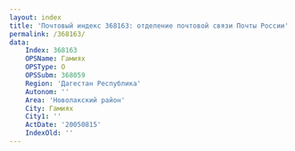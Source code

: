 ```yaml
---
layout: index
title: 'Почтовый индекс 368163: отделение почтовой связи Почты России'
permalink: /368163/
data:
    Index: 368163
    OPSName: Гамиях
    OPSType: О
    OPSSubm: 368059
    Region: 'Дагестан Республика'
    Autonom: ''
    Area: 'Новолакский район'
    City: Гамиях
    City1: ''
    ActDate: '20050815'
    IndexOld: ''
---
```

